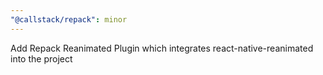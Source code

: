 ```yaml
---
"@callstack/repack": minor
---
```


Add Repack Reanimated Plugin which integrates react-native-reanimated into the project
